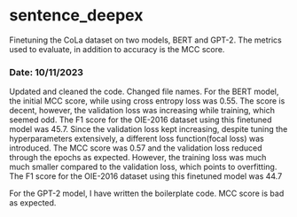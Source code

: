 # sentence_deepex

Finetuning the CoLa dataset on two models, BERT and GPT-2. 
The metrics used to evaluate, in addition to accuracy is the MCC score. 

### Date: 10/11/2023

Updated and cleaned the code. Changed file names. 
For the BERT model, the initial MCC score, while using cross entropy loss was 0.55. The score is decent, however, the validation loss was increasing while training, which seemed odd. 
The F1 score for the OIE-2016 dataset using this finetuned model was 45.7. 
Since the validation loss kept increasing, despite tuning the hyperparameters extensively, a different loss function(focal loss) was introduced. The MCC score was 0.57 and the validation loss
reduced through the epochs as expected. However, the training loss was much much smaller compared to the validation loss, which points to overfitting. 
The F1 score for the OIE-2016 dataset using this finetuned model was 44.7

For the GPT-2 model, I have written the boilerplate code. MCC score is bad as expected. 
